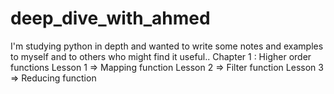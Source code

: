 # deep_dive_with_ahmed
I'm studying python in depth and wanted to write some notes and examples to myself and to others who might find it useful..
Chapter 1 : Higher order functions
  Lesson 1 => Mapping function
  Lesson 2 => Filter function
  Lesson 3 => Reducing function

